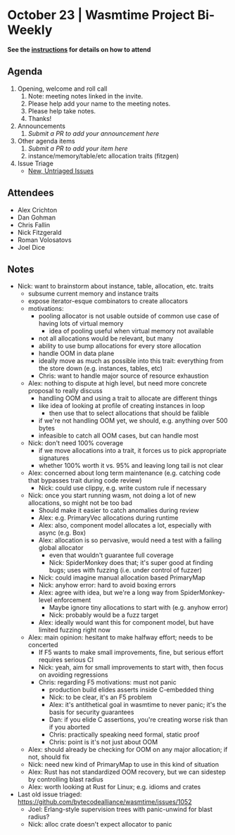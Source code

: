 # October 23 | Wasmtime Project Bi-Weekly

**See the [instructions](../README.md) for details on how to attend**

## Agenda

1. Opening, welcome and roll call
   1. Note: meeting notes linked in the invite.
   1. Please help add your name to the meeting notes.
   1. Please help take notes.
   1. Thanks!
1. Announcements
   1. _Submit a PR to add your announcement here_
1. Other agenda items
   1. _Submit a PR to add your item here_
   2. instance/memory/table/etc allocation traits (fitzgen)
1. Issue Triage
   * [New, Untriaged Issues](https://github.com/bytecodealliance/wasmtime/issues?q=is%3Aopen+comments%3A%3C2+created%3A%3E%3D2024-12-19)

## Attendees

* Alex Crichton
* Dan Gohman
* Chris Fallin
* Nick Fitzgerald
* Roman Volosatovs
* Joel Dice

## Notes

- Nick: want to brainstorm about instance, table, allocation, etc. traits
  - subsume current memory and instance traits
  - expose iterator-esque combinators to create allocators
  - motivations:
    - pooling allocator is not usable outside of common use case of having lots of virtual memory
      - idea of pooling useful when virtual memory not available
    - not all allocations would be relevant, but many
    - ability to use bump allocations for every store allocation
    - handle OOM in data plane
    - ideally move as much as possible into this trait: everything from the store down (e.g. instances, tables, etc)
    - Chris: want to handle major source of resource exhaustion
  - Alex: nothing to dispute at high level, but need more concrete proposal to really discuss
    - handling OOM and using a trait to allocate are different things
    - like idea of looking at profile of creating instances in loop
      - then use that to select allocations that should be falible
    - if we're not handling OOM yet, we should, e.g. anything over 500 bytes
    - infeasible to catch all OOM cases, but can handle most
  - Nick: don't need 100% coverage
    - if we move allocations into a trait, it forces us to pick appropriate signatures
    - whether 100% worth it vs. 95% and leaving long tail is not clear
  - Alex: concerned about long term maintenance (e.g. catching code that bypasses trait during code review)
    - Nick: could use clippy, e.g. write custom rule if necessary
  - Nick: once you start running wasm, not doing a lot of new allocations, so might not be too bad
    - Should make it easier to catch anomalies during review
    - Alex: e.g. PrimaryVec allocations during runtime
    - Alex: also, component model allocates a lot, especially with async (e.g. Box<dyn Future>)
    - Alex: allocation is so pervasive, would need a test with a failing global allocator
      - even that wouldn't guarantee full coverage
      - Nick: SpiderMonkey does that; it's super good at finding bugs; uses with fuzzing (i.e. under control of fuzzer)
    - Nick: could imagine manual allocation based PrimaryMap
    - Nick: anyhow error: hard to avoid boxing errors
    - Alex: agree with idea, but we're a long way from SpiderMonkey-level enforcement
      - Maybe ignore tiny allocations to start with (e.g. anyhow error)
      - Nick: probably would be a fuzz target
    - Alex: ideally would want this for component model, but have limited fuzzing right now
  - Alex: main opinion: hesitant to make halfway effort; needs to be concerted
    - If F5 wants to make small improvements, fine, but serious effort requires serious CI
    - Nick: yeah, aim for small improvements to start with, then focus on avoiding regressions
    - Chris: regarding F5 motivations: must not panic
      - production build elides asserts inside C-embedded thing
      - Nick: to be clear, it's an F5 problem
      - Alex: it's antithetical goal in wasmtime to never panic; it's the basis for security guarantees
      - Dan: if you elide C assertions, you're creating worse risk than if you aborted
      - Chris: practically speaking need formal, static proof
      - Chris: point is it's not just about OOM
  - Alex: should already be checking for OOM on any major allocation; if not, should fix
  - Nick: need new kind of PrimaryMap to use in this kind of situation
  - Alex: Rust has not standardized OOM recovery, but we can sidestep by controlling blast radius
  - Alex: worth looking at Rust for Linux; e.g. idioms and crates
- Last old issue triaged: https://github.com/bytecodealliance/wasmtime/issues/1052
  - Joel: Erlang-style supervision trees with panic-unwind for blast radius?
  - Nick: alloc crate doesn't expect allocator to panic

